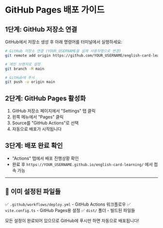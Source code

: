 # GitHub Pages 배포 가이드

## 1단계: GitHub 저장소 연결

GitHub에서 저장소 생성 후 아래 명령어를 터미널에서 실행하세요:

```bash
# GitHub 저장소 연결 (YOUR_USERNAME을 실제 사용자명으로 변경)
git remote add origin https://github.com/YOUR_USERNAME/english-card-learning.git

# 메인 브랜치로 설정
git branch -M main

# GitHub에 푸시
git push -u origin main
```

## 2단계: GitHub Pages 활성화

1. GitHub 저장소 페이지에서 "Settings" 탭 클릭
2. 왼쪽 메뉴에서 "Pages" 클릭  
3. Source를 "GitHub Actions"로 선택
4. 자동으로 배포가 시작됩니다

## 3단계: 배포 완료 확인

- "Actions" 탭에서 배포 진행상황 확인
- 완료 후 `https://YOUR_USERNAME.github.io/english-card-learning/` 에서 접속 가능

---

## 🔧 이미 설정된 파일들

✅ `.github/workflows/deploy.yml` - GitHub Actions 워크플로우
✅ `vite.config.ts` - GitHub Pages용 설정
✅ `dist/` 폴더 - 빌드된 파일들

모든 설정이 완료되어 있으므로 GitHub에 푸시만 하면 자동으로 배포됩니다!